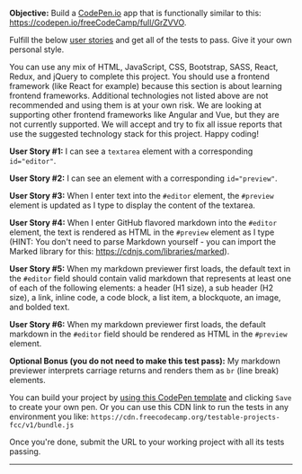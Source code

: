 <div class="challenge-instructions"><div><section id="description">
<p><strong>Objective:</strong> Build a <a href="https://codepen.io">CodePen.io</a> app that is functionally similar to this: <a href="https://codepen.io/freeCodeCamp/full/GrZVVO">https://codepen.io/freeCodeCamp/full/GrZVVO</a>.</p>
<p>Fulfill the below <a href="https://en.wikipedia.org/wiki/User_story">user stories</a> and get all of the tests to pass. Give it your own personal style.</p>
<p>You can use any mix of HTML, JavaScript, CSS, Bootstrap, SASS, React, Redux, and jQuery to complete this project. You should use a frontend framework (like React for example) because this section is about learning frontend frameworks. Additional technologies not listed above are not recommended and using them is at your own risk. We are looking at supporting other frontend frameworks like Angular and Vue, but they are not currently supported. We will accept and try to fix all issue reports that use the suggested technology stack for this project. Happy coding!</p>
<p><strong>User Story #1:</strong> I can see a <code>textarea</code> element with a corresponding <code>id="editor"</code>.</p>
<p><strong>User Story #2:</strong> I can see an element with a corresponding <code>id="preview"</code>.</p>
<p><strong>User Story #3:</strong> When I enter text into the <code>#editor</code> element, the <code>#preview</code> element is updated as I type to display the content of the textarea.</p>
<p><strong>User Story #4:</strong> When I enter GitHub flavored markdown into the <code>#editor</code> element, the text is rendered as HTML in the <code>#preview</code> element as I type (HINT: You don't need to parse Markdown yourself - you can import the Marked library for this: <a href="https://cdnjs.com/libraries/marked">https://cdnjs.com/libraries/marked</a>).</p>
<p><strong>User Story #5:</strong> When my markdown previewer first loads, the default text in the <code>#editor</code> field should contain valid markdown that represents at least one of each of the following elements: a header (H1 size), a sub header (H2 size), a link, inline code, a code block, a list item, a blockquote, an image, and bolded text.</p>
<p><strong>User Story #6:</strong> When my markdown previewer first loads, the default markdown in the <code>#editor</code> field should be rendered as HTML in the <code>#preview</code> element.</p>
<p><strong>Optional Bonus (you do not need to make this test pass):</strong> My markdown previewer interprets carriage returns and renders them as <code>br</code> (line break) elements.</p>
<p>You can build your project by <a href="https://codepen.io/pen?template=MJjpwO" target="_blank" rel="nofollow">using this CodePen template</a> and clicking <code>Save</code> to create your own pen. Or you can use this CDN link to run the tests in any environment you like: <code>https://cdn.freecodecamp.org/testable-projects-fcc/v1/bundle.js</code></p>
<p>Once you're done, submit the URL to your working project with all its tests passing.</p>
</section></div><hr></div>